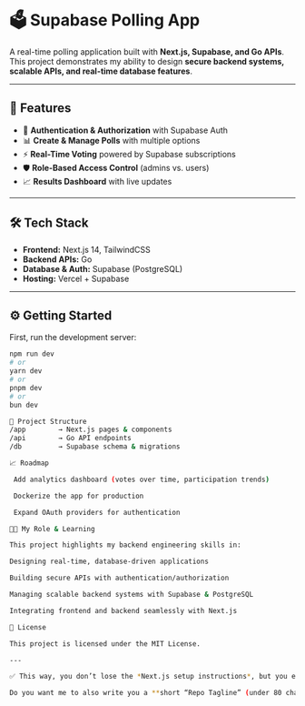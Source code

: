 # 🗳️ Supabase Polling App  

A real-time polling application built with **Next.js, Supabase, and Go APIs**.  
This project demonstrates my ability to design **secure backend systems, scalable APIs, and real-time database features**.  

---

## 🚀 Features  
- 🔐 **Authentication & Authorization** with Supabase Auth  
- 📊 **Create & Manage Polls** with multiple options  
- ⚡ **Real-Time Voting** powered by Supabase subscriptions  
- 🛡️ **Role-Based Access Control** (admins vs. users)  
- 📈 **Results Dashboard** with live updates  

---

## 🛠️ Tech Stack  
- **Frontend:** Next.js 14, TailwindCSS  
- **Backend APIs:** Go  
- **Database & Auth:** Supabase (PostgreSQL)  
- **Hosting:** Vercel + Supabase  

---

## ⚙️ Getting Started  

First, run the development server:  

```bash
npm run dev
# or
yarn dev
# or
pnpm dev
# or
bun dev

📂 Project Structure
/app        → Next.js pages & components
/api        → Go API endpoints
/db         → Supabase schema & migrations

📈 Roadmap

 Add analytics dashboard (votes over time, participation trends)

 Dockerize the app for production

 Expand OAuth providers for authentication

🧑‍💻 My Role & Learning

This project highlights my backend engineering skills in:

Designing real-time, database-driven applications

Building secure APIs with authentication/authorization

Managing scalable backend systems with Supabase & PostgreSQL

Integrating frontend and backend seamlessly with Next.js

📜 License

This project is licensed under the MIT License.

---

✅ This way, you don’t lose the *Next.js setup instructions*, but you elevate the README into a **flagship showcase** that makes your repo recruiter-friendly.  

Do you want me to also write you a **short “Repo Tagline” (under 80 chars)** you can put in the repo description field (above the README) so recruiters instantly know what it is *before* they click in?

